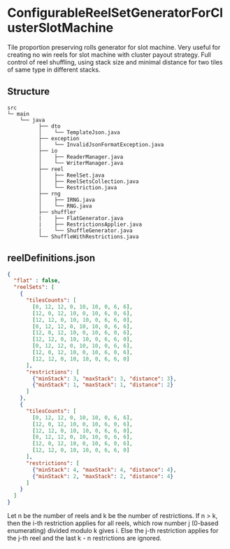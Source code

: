 # ConfigurableReelSetGeneratorForClusterSlotMachine
Tile proportion preserving rolls generator for slot machine. Very useful for creating no win reels for slot machine with cluster payout strategy.
Full control of reel shuffling, using stack size and minimal distance for two tiles of same type in different stacks.

## Structure
```
src
└─ main
    └── java
          ├── dto 
          │    └── TemplateJson.java
          ├── exception 
          │    └── InvalidJsonFormatException.java
          ├── io 
          │    ├── ReaderManager.java
          │    └── WriterManager.java
          ├── reel 
          │    ├── ReelSet.java
          │    ├── ReelSetsCollection.java
          │    └── Restriction.java
          ├── rng 
          │    ├── IRNG.java
          │    └── RNG.java
          ├── shuffler 
          |    ├── FlatGenerator.java
          |    ├── RestrictionsApplier.java
          |    └── ShuffleGenerator.java
          └── ShuffleWithRestrictions.java
```

## reelDefinitions.json

```json
{
  "flat" : false,
  "reelSets": [
    {
      "tilesCounts": [
        [0, 12, 12, 0, 10, 10, 0, 6, 6],
        [12, 0, 12, 10, 0, 10, 6, 0, 6],
        [12, 12, 0, 10, 10, 0, 6, 6, 0],
        [0, 12, 12, 0, 10, 10, 0, 6, 6],
        [12, 0, 12, 10, 0, 10, 6, 0, 6],
        [12, 12, 0, 10, 10, 0, 6, 6, 0],
        [0, 12, 12, 0, 10, 10, 0, 6, 6],
        [12, 0, 12, 10, 0, 10, 6, 0, 6],
        [12, 12, 0, 10, 10, 0, 6, 6, 0]
      ],
      "restrictions": [
        {"minStack": 3, "maxStack": 3, "distance": 3},
        {"minStack": 1, "maxStack": 1, "distance": 2}
      ]
    },
    {
      "tilesCounts": [
        [0, 12, 12, 0, 10, 10, 0, 6, 6],
        [12, 0, 12, 10, 0, 10, 6, 0, 6],
        [12, 12, 0, 10, 10, 0, 6, 6, 0],
        [0, 12, 12, 0, 10, 10, 0, 6, 6],
        [12, 0, 12, 10, 0, 10, 6, 0, 6],
        [12, 12, 0, 10, 10, 0, 6, 6, 0]
      ],
      "restrictions": [
        {"minStack": 4, "maxStack": 4, "distance": 4},
        {"minStack": 2, "maxStack": 2, "distance": 4}
      ]
    }
  ]
}
```
Let n be the number of reels and k be the number of restrictions.
If n > k, then the i-th restriction applies for all reels, which row number j (0-based enumerating) divided modulo k gives i.
Else the j-th restriction applies for the j-th reel and the last k - n restrictions are ignored.
